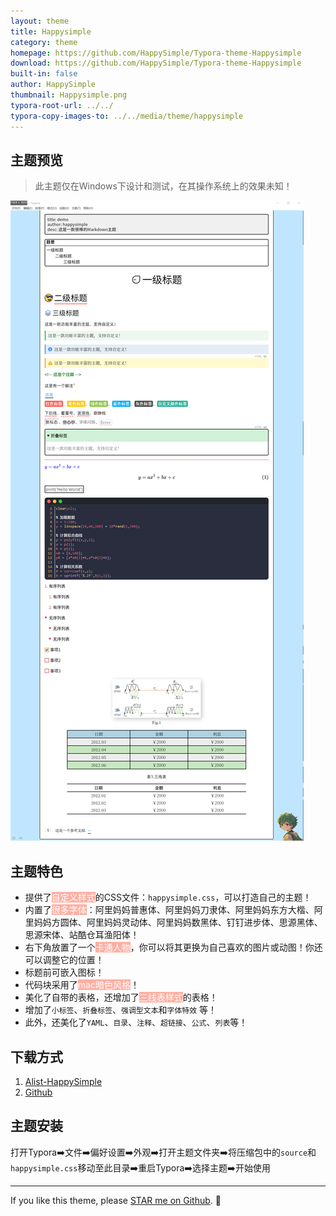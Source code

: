 ```yaml
---
layout: theme
title: Happysimple
category: theme
homepage: https://github.com/HappySimple/Typora-theme-Happysimple
download: https://github.com/HappySimple/Typora-theme-Happysimple
built-in: false
author: HappySimple
thumbnail: Happysimple.png
typora-root-url: ../../
typora-copy-images-to: ../../media/theme/happysimple
---
```




## 主题预览

> 此主题仅在Windows下设计和测试，在其操作系统上的效果未知！

![Github Dark Default](./media/theme/happysimple/Happysimple_01.png)

## 主题特色

- 提供了<font style="color: #fff; background: #ffafa3;">自定义样式</font>的CSS文件：`happysimple.css`，可以打造自己的主题！
- 内置了<font style="color: #fff; background: #ffafa3;">很多字体</font>：阿里妈妈普惠体、阿里妈妈刀隶体、阿里妈妈东方大楷、阿里妈妈方圆体、阿里妈妈灵动体、阿里妈妈数黑体、钉钉进步体、思源黑体、思源宋体、站酷仓耳渔阳体！
- 右下角放置了一个<font style="color: #fff; background: #ffafa3;">卡通人物</font>，你可以将其更换为自己喜欢的图片或动图！你还可以调整它的位置！
- 标题前可嵌入图标！
- 代码块采用了<font style="color: #fff; background: #ffafa3;">mac暗色风格</font>！
- 美化了自带的表格，还增加了<font style="color: #fff; background: #ffafa3;">三线表样式</font>的表格！
- 增加了`小标签`、`折叠标签`、`强调型文本`和`字体特效` 等！
- 此外，还美化了`YAML`、`目录`、`注释`、`超链接`、`公式`、`列表`等！



## 下载方式

1. [Alist-HappySimple](https://alist.happysimple.club/lanzouyun/Typora-theme-Happysimple.rar)
2. [Github](https://github.com/HappySimple/Typora-theme-Happysimple)



## 主题安装

打开Typora➡️文件➡️偏好设置➡️外观➡️打开主题文件夹➡️将压缩包中的`source`和`happysimple.css`移动至此目录➡️重启Typora➡️选择主题➡️开始使用



---

If you like this theme, please [STAR me on Github](https://github.com/YiNNx/typora-theme-lapis). 🙌